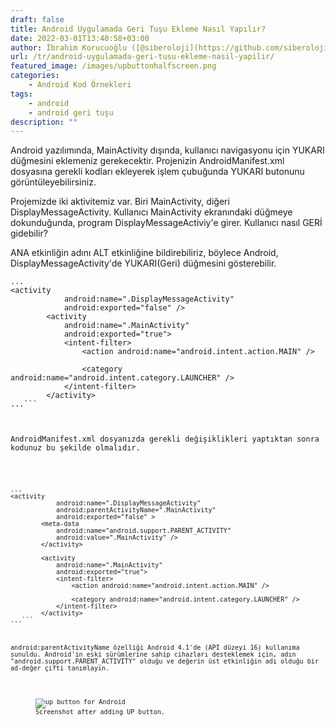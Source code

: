 ```yaml
---
draft: false
title: Android Uygulamada Geri Tuşu Ekleme Nasıl Yapılır?
date: 2022-03-01T13:40:58+03:00
author: İbrahim Korucuoğlu ([@siberoloji](https://github.com/siberoloji))
url: /tr/android-uygulamada-geri-tusu-ekleme-nasil-yapilir/
featured_image: /images/upbuttonhalfscreen.png
categories:
    - Android Kod Örnekleri
tags:
    - android
    - android geri tuşu
description: ""
---
```



Android yazılımında, MainActivity dışında, kullanıcı navigasyonu için YUKARI düğmesini eklemeniz gerekecektir. Projenizin AndroidManifest.xml dosyasına gerekli kodları ekleyerek işlem çubuğunda YUKARI butonunu görüntüleyebilirsiniz.



Projemizde iki aktivitemiz var. Biri MainActivity, diğeri DisplayMessageActivity. Kullanıcı MainActivity ekranındaki düğmeye dokunduğunda, program DisplayMessageActiviy'e girer. Kullanıcı nasıl GERİ gidebilir?



ANA etkinliğin adını ALT etkinliğine bildirebiliriz, böylece Android, DisplayMessageActivity'de YUKARI(Geri) düğmesini gösterebilir.


<!-- wp:code -->
<pre title="Before adding UP button" class="wp-block-code"><code lang="kotlin" class="language-kotlin">...
&lt;activity
            android:name=".DisplayMessageActivity"
            android:exported="false" /&gt;
        &lt;activity
            android:name=".MainActivity"
            android:exported="true"&gt;
            &lt;intent-filter&gt;
                &lt;action android:name="android.intent.action.MAIN" /&gt;

                &lt;category android:name="android.intent.category.LAUNCHER" /&gt;
            &lt;/intent-filter&gt;
        &lt;/activity&gt;
...```



AndroidManifest.xml dosyanızda gerekli değişiklikleri yaptıktan sonra kodunuz bu şekilde olmalıdır.


<!-- wp:code -->
<pre title="After declaring parent activity" class="wp-block-code"><code lang="kotlin" class="language-kotlin">...
&lt;activity
            android:name=".DisplayMessageActivity"
            android:parentActivityName=".MainActivity"
            android:exported="false" &gt;
        &lt;meta-data
            android:name="android.support.PARENT_ACTIVITY"
            android:value=".MainActivity" /&gt;
        &lt;/activity&gt;

        &lt;activity
            android:name=".MainActivity"
            android:exported="true"&gt;
            &lt;intent-filter&gt;
                &lt;action android:name="android.intent.action.MAIN" /&gt;

                &lt;category android:name="android.intent.category.LAUNCHER" /&gt;
            &lt;/intent-filter&gt;
        &lt;/activity&gt;
...```



android:parentActivityName özelliği Android 4.1'de (API düzeyi 16) kullanıma sunuldu. Android'in eski sürümlerine sahip cihazları desteklemek için, adın "android.support.PARENT_ACTIVITY" olduğu ve değerin üst etkinliğin adı olduğu bir  ad-değer çifti tanımlayın.


<!-- wp:image {"id":198,"sizeSlug":"large","linkDestination":"none"} -->
<figure class="wp-block-image size-large"><img src="https://www.siberoloji.com/wp-content/uploads/2022/03/upbuttonscreenshot-524x1024.png" alt="up button for Android" class="wp-image-198" /><figcaption class="wp-element-caption">Screenshot after adding UP button.</figcaption></figure>
<!-- /wp:image -->